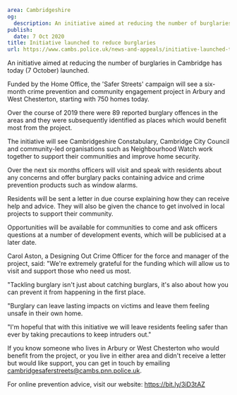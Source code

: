 ```yaml
area: Cambridgeshire
og:
  description: An initiative aimed at reducing the number of burglaries in Cambridge has today (7 October) launched.
publish:
  date: 7 Oct 2020
title: Initiative launched to reduce burglaries
url: https://www.cambs.police.uk/news-and-appeals/initiative-launched-to-reduce-burglaries
```

An initiative aimed at reducing the number of burglaries in Cambridge has today (7 October) launched.

Funded by the Home Office, the 'Safer Streets' campaign will see a six-month crime prevention and community engagement project in Arbury and West Chesterton, starting with 750 homes today.

Over the course of 2019 there were 89 reported burglary offences in the areas and they were subsequently identified as places which would benefit most from the project.

The initiative will see Cambridgeshire Constabulary, Cambridge City Council and community-led organisations such as Neighbourhood Watch work together to support their communities and improve home security.

Over the next six months officers will visit and speak with residents about any concerns and offer burglary packs containing advice and crime prevention products such as window alarms.

Residents will be sent a letter in due course explaining how they can receive help and advice. They will also be given the chance to get involved in local projects to support their community.

Opportunities will be available for communities to come and ask officers questions at a number of development events, which will be publicised at a later date.

Carol Aston, a Designing Out Crime Officer for the force and manager of the project, said: "We're extremely grateful for the funding which will allow us to visit and support those who need us most.

"Tackling burglary isn't just about catching burglars, it's also about how you can prevent it from happening in the first place.

"Burglary can leave lasting impacts on victims and leave them feeling unsafe in their own home.

"I'm hopeful that with this initiative we will leave residents feeling safer than ever by taking precautions to keep intruders out."

If you know someone who lives in Arbury or West Chesterton who would benefit from the project, or you live in either area and didn't receive a letter but would like support, you can get in touch by emailing cambridgesaferstreets@cambs.pnn.police.uk.

For online prevention advice, visit our website: https://bit.ly/3iD3tAZ
